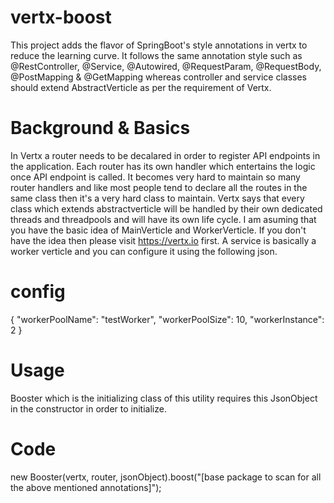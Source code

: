 # vertx-boost
This project adds the flavor of SpringBoot's style annotations in vertx to reduce the learning curve. It follows the same annotation style such as @RestController, @Service, @Autowired, @RequestParam, @RequestBody, @PostMapping &amp; @GetMapping whereas controller and service classes should extend AbstractVerticle as per the requirement of Vertx.

# Background & Basics

In Vertx a router needs to be decalared in order to register API endpoints in the application. Each router has its own handler which entertains the logic once API endpoint is called. It becomes very hard to maintain so many router handlers and like most people tend to declare all the routes in the same class then it's a very hard class to maintain.
Vertx says that every class which extends abstractverticle will be handled by their own dedicated threads and threadpools and will have its own life cycle. I am asuming that you have the basic idea of MainVerticle and WorkerVerticle. If you don't have the idea then please visit https://vertx.io first.
A service is basically a worker verticle and you can configure it using the following json. 
# config
{
"workerPoolName": "testWorker",
"workerPoolSize": 10,
"workerInstance": 2
}

# Usage

Booster which is the initializing class of this utility requires this JsonObject in the constructor in order to initialize. 
# Code
new Booster(vertx, router, jsonObject).boost("[base package to scan for all the above mentioned annotations]");

